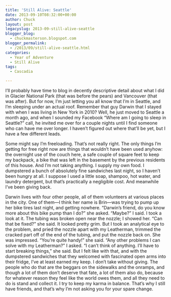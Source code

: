 ```yaml
---
title: 'Still Alive: Seattle'
date: 2013-09-10T08:32:00+00:00
author: Chuck
layout: post
legacyslug: 2013-09-still-alive-seattle
blogger_blog:
  - chuckmasterson.blogspot.com
blogger_permalink:
  - /2013/09/still-alive-seattle.html
categories:
  - Year of Adventure
  - Still Alive
tags:
  - Cascadia

---
```


I’ll probably have time to blog in decently descriptive detail about what
I did in Glacier National Park (that was before the pears) and Vancouver (that
was after). But for now, I’m just letting you all know that I’m in
Seattle, and I’m sleeping under an actual roof. Remember that guy Darwin
that I stayed with when I was living in New York in 2010? Well, he just moved
to Seattle a month ago, and when I sounded my Facebook “Where am I going
to sleep in Seattle?” call, he invited me over for a couple nights until
I find someone who can have me over longer. I haven’t figured out where
that’ll be yet, but I have a few different leads.

Some might say I’m freeloading. That’s not really right. The only
things I’m getting for free right now are things that wouldn’t have
been used anyhow: the overnight use of the couch here, a safe couple of square
feet to keep my backpack, a bike that was left in the basement by the previous
residents of this house. And I’m not taking anything. I supply my own
food. I dumpstered a bunch of absolutely fine sandwiches last night, so I
haven’t been hungry at all. I suppose I used a little soap, shampoo, hot
water, and laundry detergent, but that’s practically a negligible cost.
And meanwhile I’ve been giving back.

Darwin lives with four other people, all of them volunteers at various places
in the city. One of them—I think her name is Brin—was trying to pump up her
bike tires last night, and getting nowhere. “Darwin’s friend, do
you know more about this bike pump than I do?” she asked.
“Maybe?” I said. I took a look at it. The tubing was broken open
near the nozzle; I showed her.  “Can that be fixed?” she said. It
looked pretty grim. But I took an analytical eye to the problem, and pried the
nozzle apart with my Leatherman, trimmed the cracked part off of the end of the
tubing, and put the nozzle back on. She was impressed. “You’re
quite handy!” she said.  “Any other problems I can solve with my
Leatherman?” I asked.  “I can’t think of anything. I’ll
have to start breaking things,” she said. But I felt like with that, and
with the dumpstered sandwiches that they welcomed with fascinated open arms
into their fridge, I’ve at least earned my keep. I don’t take
without giving. The people who do that are the beggars on the sidewalks and the
onramps, and though a lot of them don’t deserve that fate, a lot of them
also do, because for whatever reason they feel like the world owes them, and
all they need to do is stand and collect it. I try to keep my karma in balance.
That’s why I still have friends, and that’s why I’m not
asking you for your spare change.

